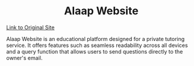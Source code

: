 <center><h1>Alaap Website</h1></center>

[Link to Original Site](https://alaaptuitions.pythonanywhere.com/)
<p class="font-family: Raleway; font-size: 16px;">Alaap Website is an educational platform designed for a private tutoring service. It offers features such as seamless readability across all devices and a query function that allows users to send questions directly to the owner's email.</p>
